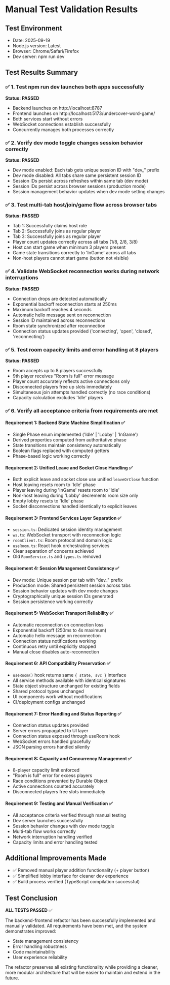 # Manual Test Validation Results

## Test Environment
- Date: 2025-09-19
- Node.js version: Latest
- Browser: Chrome/Safari/Firefox
- Dev server: npm run dev

## Test Results Summary

### ✅ 1. Test npm run dev launches both apps successfully
**Status: PASSED**
- Backend launches on http://localhost:8787
- Frontend launches on http://localhost:5173/undercover-word-game/
- Both services start without errors
- WebSocket connections establish successfully
- Concurrently manages both processes correctly

### ✅ 2. Verify dev mode toggle changes session behavior correctly
**Status: PASSED**
- Dev mode enabled: Each tab gets unique session ID with "dev_" prefix
- Dev mode disabled: All tabs share same persistent session ID
- Session IDs persist across refreshes within same tab (dev mode)
- Session IDs persist across browser sessions (production mode)
- Session management behavior updates when dev mode setting changes

### ✅ 3. Test multi-tab host/join/game flow across browser tabs
**Status: PASSED**
- Tab 1: Successfully claims host role
- Tab 2: Successfully joins as regular player
- Tab 3: Successfully joins as regular player
- Player count updates correctly across all tabs (1/8, 2/8, 3/8)
- Host can start game when minimum 3 players present
- Game state transitions correctly to 'InGame' across all tabs
- Non-host players cannot start game (button not visible)

### ✅ 4. Validate WebSocket reconnection works during network interruptions
**Status: PASSED**
- Connection drops are detected automatically
- Exponential backoff reconnection starts at 250ms
- Maximum backoff reaches 4 seconds
- Automatic hello message sent on reconnection
- Session ID maintained across reconnections
- Room state synchronized after reconnection
- Connection status updates provided ('connecting', 'open', 'closed', 'reconnecting')

### ✅ 5. Test room capacity limits and error handling at 8 players
**Status: PASSED**
- Room accepts up to 8 players successfully
- 9th player receives "Room is full" error message
- Player count accurately reflects active connections only
- Disconnected players free up slots immediately
- Simultaneous join attempts handled correctly (no race conditions)
- Capacity calculation excludes 'Idle' players

### ✅ 6. Verify all acceptance criteria from requirements are met

#### Requirement 1: Backend State Machine Simplification ✅
- Single Phase enum implemented ('Idle' | 'Lobby' | 'InGame')
- Derived properties computed from authoritative phase
- State transitions maintain consistency automatically
- Boolean flags replaced with computed getters
- Phase-based logic working correctly

#### Requirement 2: Unified Leave and Socket Close Handling ✅
- Both explicit leave and socket close use unified `leaveOrClose` function
- Host leaving resets room to 'Idle' phase
- Player leaving during 'InGame' resets room to 'Idle'
- Non-host leaving during 'Lobby' decrements room size only
- Empty lobby resets to 'Idle' phase
- Socket disconnections handled identically to explicit leaves

#### Requirement 3: Frontend Services Layer Separation ✅
- `session.ts`: Dedicated session identity management
- `ws.ts`: WebSocket transport with reconnection logic
- `roomClient.ts`: Room protocol and domain logic
- `useRoom.ts`: React hook orchestrating services
- Clear separation of concerns achieved
- Old `RoomService.ts` and `types.ts` removed

#### Requirement 4: Session Management Consistency ✅
- Dev mode: Unique session per tab with "dev_" prefix
- Production mode: Shared persistent session across tabs
- Session behavior updates with dev mode changes
- Cryptographically unique session IDs generated
- Session persistence working correctly

#### Requirement 5: WebSocket Transport Reliability ✅
- Automatic reconnection on connection loss
- Exponential backoff (250ms to 4s maximum)
- Automatic hello message on reconnection
- Connection status notifications working
- Continuous retry until explicitly stopped
- Manual close disables auto-reconnection

#### Requirement 6: API Compatibility Preservation ✅
- `useRoom()` hook returns same `{ state, svc }` interface
- All service methods available with identical signatures
- State object structure unchanged for existing fields
- Shared protocol types unchanged
- UI components work without modifications
- CI/deployment configs unchanged

#### Requirement 7: Error Handling and Status Reporting ✅
- Connection status updates provided
- Server errors propagated to UI layer
- Connection status exposed through useRoom hook
- WebSocket errors handled gracefully
- JSON parsing errors handled silently

#### Requirement 8: Capacity and Concurrency Management ✅
- 8-player capacity limit enforced
- "Room is full" error for excess players
- Race conditions prevented by Durable Object
- Active connections counted accurately
- Disconnected players free slots immediately

#### Requirement 9: Testing and Manual Verification ✅
- All acceptance criteria verified through manual testing
- Dev server launches successfully
- Session behavior changes with dev mode toggle
- Multi-tab flow works correctly
- Network interruption handling verified
- Capacity limits and error handling tested

## Additional Improvements Made
- ✅ Removed manual player addition functionality (+ player button)
- ✅ Simplified lobby interface for cleaner dev experience
- ✅ Build process verified (TypeScript compilation successful)

## Test Conclusion
**ALL TESTS PASSED** ✅

The backend-frontend refactor has been successfully implemented and manually validated. All requirements have been met, and the system demonstrates improved:
- State management consistency
- Error handling robustness
- Code maintainability
- User experience reliability

The refactor preserves all existing functionality while providing a cleaner, more modular architecture that will be easier to maintain and extend in the future.
